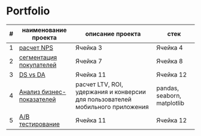 # Portfolio
| # | наименование проекта | описание проекта | стек |
|-------------|-------------|-------------|-------------|
| 1    | [расчет NPS](./Project1)  | Ячейка 3    | Ячейка 4    |
| 2    | [сегментация покупателей](./Project2)  | Ячейка 7    | Ячейка 8    |
| 3    | [DS vs DA](./Project3)  | Ячейка 11   | Ячейка 12   |
| 4    | [Анализ бизнес-показателей](./Project4)  | расчет LTV, ROI, удержания и конверсии для пользователей мобильного приложения   | pandas, seaborn, matplotlib   |
| 5    | [A/B тестирование](./Project5)    | Ячейка 11   | Ячейка 12   |
